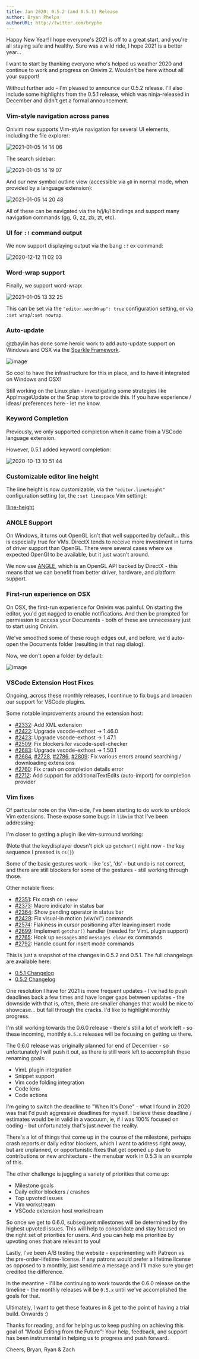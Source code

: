```yaml
---
title: Jan 2020: 0.5.2 (and 0.5.1) Release
author: Bryan Phelps
authorURL: http://twitter.com/bryphe
---
```


Happy New Year! I hope everyone's 2021 is off to a great start,
and you're all staying safe and healthy. Sure was a wild ride, I hope 2021 is a better year...

I want to start by thanking everyone who's helped us weather 2020 and
continue to work and progress on Onivim 2. Wouldn't be here without all
your support!

Without further ado - I'm pleased to announce our 0.5.2 release. I'll also
include some highlights from the 0.5.1 release, which was ninja-released in December and didn't get a formal announcement.

### Vim-style navigation across panes

Onivim now supports Vim-style navigation for several UI elements, including the file explorer:

![2021-01-05 14 14 06](https://user-images.githubusercontent.com/13532591/103705920-bd850c00-4f60-11eb-85db-7defd455a3b3.gif)

The search sidebar:

![2021-01-05 14 19 07](https://user-images.githubusercontent.com/13532591/103706186-4d2aba80-4f61-11eb-810e-3218169a38ff.gif)

And our new symbol outline view (accessible via `gO` in normal mode, when provided by a language extension):

![2021-01-05 14 20 48](https://user-images.githubusercontent.com/13532591/103706229-60d62100-4f61-11eb-862a-c8fc96175c8b.gif)

All of these can be navigated via the <C-w>h/j/k/l bindings and support many navigation commands (gg, G, zz, zb, zt, etc).

### UI for `:!` command output

We now support displaying output via the bang `:!` ex command:

![2020-12-12 11 02 03](https://user-images.githubusercontent.com/13532591/101992626-a573e280-3c69-11eb-9e58-61c6e8b2d4d9.gif)

### Word-wrap support

Finally, we support word-wrap:

![2021-01-05 13 32 25](https://user-images.githubusercontent.com/13532591/103701348-b529d280-4f5a-11eb-92bd-d4e480102349.gif)

This can be set via the `"editor.wordWrap": true` configuration setting, or via `:set wrap`/`:set nowrap`.

### Auto-update

@zbaylin has done some heroic work to add auto-update support on Windows and OSX via the [Sparkle Framework](https://sparkle-project.org/).

![image](https://user-images.githubusercontent.com/13532591/103708394-5cac0280-4f65-11eb-9536-d05f39d35f90.png)

So cool to have the infrastructure for this in place, and to have it integrated on Windows and OSX! 

Still working on the Linux plan - investigating some strategies like AppImageUpdate or the Snap store to provide this.
If you have experience / ideas/ preferences here - let me know.

### Keyword Completion

Previously, we only supported completion when it came from a VSCode language extension.

However, 0.5.1 added keyword completion:

![2020-10-13 10 51 44](https://user-images.githubusercontent.com/13532591/95897458-6fd27c00-0d42-11eb-8141-700e84f0f18f.gif)

### Customizable editor line height

The line height is now customizable, via the `"editor.lineHeight"` configuration setting (or, the `:set linespace` Vim setting):

[!line-height](https://user-images.githubusercontent.com/13532591/90702402-06e9ee80-e240-11ea-96c1-5cc126e3f518.gif)

### ANGLE Support

On Windows, it turns out OpenGL isn't that well supported by default... this
is especially true for VMs. DirectX tends to receive more investment in turns
of driver support than OpenGL. There were several cases where we expected OpenGl
to be available, but it just wasn't around.

We now use [ANGLE](https://github.com/google/angle), which is an OpenGL API
backed by DirectX - this means that we can benefit from better driver, hardware, and platform support.

### First-run experience on OSX

On OSX, the first-run experience for Onivim was painful. On starting the editor,
you'd get nagged to enable notifications. And then be prompted for permission to access your Documents - both of these are unnecessary just to start using Onivim. 

We've smoothed some of these rough edges out, and before, we'd auto-open the Documents folder (resulting in that nag dialog).

Now, we don't open a folder by default:

![image](https://user-images.githubusercontent.com/13532591/103800067-c75e4c00-5000-11eb-8f88-0500b9c117f4.png)

### VSCode Extension Host Fixes

Ongoing, across these monthly releases, I continue to fix bugs and broaden our support
for VSCode plugins.

Some notable improvements around the extension host:

- [#2332](https://github.com/onivim/oni2/pull/2332): Add XML extension
- [#2422](https://github.com/onivim/oni2/pull/2422): Upgrade vscode-exthost -> 1.46.0
- [#2423](https://github.com/onivim/oni2/pull/2423): Upgrade vscode-exthost -> 1.47.1
- [#2509](https://github.com/onivim/oni2/pull/2509): Fix blockers for vscode-spell-checker
- [#2683](https://github.com/onivim/oni2/pull/2683): Upgrade vscode-exthost -> 1.50.1
- [#2684](https://github.com/onivim/oni2/pull/2684), [#2728](https://github.com/onivim/oni2/pull/2728), [#2786](https://github.com/onivim/oni2/pull/2786), [#2809](https://github.com/onivim/oni2/pull/2809): Fix various errors around searching / downloading extensions
- [#2760](https://github.com/onivim/oni2/pull/2760): Fix crash on completion details error
- [#2712](https://github.com/onivim/oni2/pull/2712): Add support for additionalTextEdits (auto-import) for completion provider

### Vim fixes

Of particular note on the Vim-side, I've been starting to do work to unblock
Vim extensions. These expose some bugs in `libvim` that I've been addressing:

I'm closer to getting a plugin like vim-surround working:

(Note that the keydisplayer doesn't pick up `getchar()` right now - the key sequence I pressed is `cs(}`)

Some of the basic gestures work - like 'cs', 'ds' - but undo is not correct, and there are still blockers for some of the gestures - still working through those.

Other notable fixes:

- [#2351](https://github.com/onivim/oni2/pull/2351): Fix crash on `:enew`
- [#2373](https://github.com/onivim/oni2/pull/2373): Macro indicator in status bar
- [#2364](https://github.com/onivim/oni2/pull/2364): Show pending operator in status bar
- [#2429](https://github.com/onivim/oni2/pull/2429): Fix visual-in motion (viw/vi") commands
- [#2574](https://github.com/onivim/oni2/pull/2574): Flakiness in cursor positioning after leaving insert mode
- [#2699](https://github.com/onivim/oni2/pull/2699): Implement `getchar()` handler (needed for VimL plugin support)
- [#2765](https://github.com/onivim/oni2/pull/2765): Hook up `messages` and `messages clear` ex commands
- [#2792](https://github.com/onivim/oni2/pull/2792): Handle count for insert mode commands

This is just a snapshot of the changes in 0.5.2 and 0.5.1. The full
changelogs are available here:

- [0.5.1 Changelog](https://github.com/onivim/oni2/blob/66f31792d6f650f044a8d22861c82f78ff142b52/CHANGES_CURRENT.md)
- [0.5.2 Changelog](https://github.com/onivim/oni2/blob/5c77004c930bfd4233418f1b7d8235447e1d7f12/CHANGES_CURRENT.md)

One resolution I have for 2021 is more frequent updates - I've had
to push deadlines back a few times and have longer gaps between updates -
the downside with that is, often, there are smaller changes that would
be nice to showcase... but fall through the cracks. I'd like to highlight monthly progress.

I'm still working towards the 0.6.0 release - there's still a lot of work left - so these incoming, monthly `0.5.x` releases will be focusing on getting us there.

The 0.6.0 release was originally planned for end of December - so unfortunately I will push it out,
as there is still work left to accomplish these renaming goals:
- VimL plugin integration
- Snippet support
- Vim code folding integration
- Code lens
- Code actions

I'm going to switch the deadline to "When It's Done" - what I found in 2020
was that I'd push aggressive deadlines for myself. I believe these deadline / estimates would be in valid
in a vaccuum, ie, if I was 100% focused on coding - but unfortunately that's just never the reality.

There's a lot of things that come up in the course
of the milestone, perhaps crash reports or daily editor blockers, which I want to address right away, but
are unplanned, or opportunistic fixes that get opened up due to contributions or new architecture -
the menubar work in 0.5.3 is an example of this. 

The other challenge is juggling a variety of priorities that come up:
- Milestone goals
- Daily editor blockers / crashes
- Top upvoted issues
- Vim workstream
- VSCode extension host workstream

So once we get to 0.6.0, subsequent milestones will be determined by the highest upvoted issues. This will help
to consolidate and stay focused on the right set of priorities for users. And you can help me prioritize by upvoting
ones that are relevant to you!

Lastly, I've been A/B testing the website - experimenting with Patreon vs the pre-order-lifetime-license. If any patrons would prefer a lifetime license as opposed to a monthly, just send me a message and I'll make sure you get credited the difference.

In the meantine - I'll be continuing to work towards the 0.6.0 release on the timeline -
the monthly releases will be `0.5.x` until we've accomplished the goals for that.

Ultimately, I want to get these features in & get to the point of having a trial build. Onwards :)

Thanks for reading, and for helping us to keep pushing on achieving this goal of "Modal Editing from the Future"! Your help, feedback, and support has been instrumental in helping us to progress and push forward.

Cheers,
Bryan, Ryan & Zach
